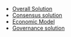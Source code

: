 - [Overall Solution](/en-us/Introduction/[English]-PlatON_overall_solution.md)
- [Consensus solution](/en-us/Introduction/[English]-PlatON_consensus_solution.md)
- [Economic Model](/en-us/Introduction/[English]-economic_model.md)
- [Governance solution](/en-us/Introduction/[English]-PlatON_governance_solution.md)
